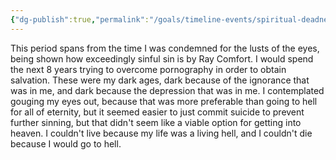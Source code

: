 ```yaml
---
{"dg-publish":true,"permalink":"/goals/timeline-events/spiritual-deadness/","tags":["timeline","personal"]}
---
```



This period spans from the time I was condemned for the lusts of the eyes, being shown how exceedingly sinful sin is by Ray Comfort. I would spend the next 8 years trying to overcome pornography in order to obtain salvation. These were my dark ages, dark because of the ignorance that was in me, and dark because the depression that was in me. I contemplated gouging my eyes out, because that was more preferable than going to hell for all of eternity, but it seemed easier to just commit suicide to prevent further sinning, but that didn't seem like a viable option for getting into heaven. I couldn't live because my life was a living hell, and I couldn't die because I would go to hell.